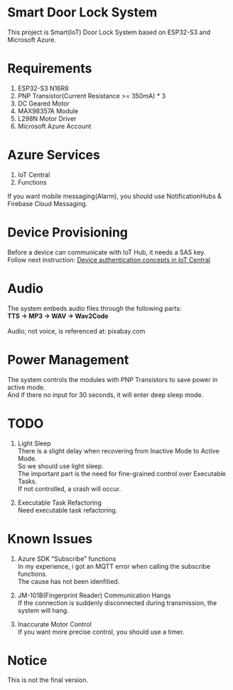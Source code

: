 # Smart Door Lock System
This project is Smart(IoT) Door Lock System based on ESP32-S3 and Microsoft Azure.  
  
# Requirements
1. ESP32-S3 N16R8
2. PNP Transistor(Current Resistance >= 350mA) * 3
3. DC Geared Motor
4. MAX98357A Module
5. L298N Motor Driver
6. Microsoft Azure Account

# Azure Services
1. IoT Central
2. Functions

If you want mobile messaging(Alarm), you should use NotificationHubs & Firebase Cloud Messaging.  


# Device Provisioning

Before a device can communicate with IoT Hub, it needs a SAS key.   
Follow next instruction: [Device authentication concepts in IoT Central](https://learn.microsoft.com/en-us/azure/iot-central/core/concepts-device-authentication)

# Audio
The system embeds audio files through the following parts:  
**TTS -> MP3 -> WAV -> Wav2Code**  
</b>  
Audio, not voice, is referenced at: pixabay.com

# Power Management
The system controls the modules with PNP Transistors to save power in active mode.  
And if there no input for 30 seconds, it will enter deep sleep mode.    


# TODO
1. Light Sleep  
There is a slight delay when recovering from Inactive Mode to Active Mode.  
So we should use light sleep.  
The important part is the need for fine-grained control over Executable Tasks.  
If not controlled, a crash will occur.  

2. Executable Task Refactoring  
Need executable task refactoring.  

# Known Issues
1. Azure SDK "Subscribe" functions  
In my experience, i got an MQTT error when calling the subscribe functions.  
The cause has not been idenfitied.

2. JM-101B(Fingerprint Reader) Communication Hangs  
If the connection is suddenly disconnected during transmission, the system will hang.  

3. Inaccurate Motor Control  
If you want more precise control, you should use a timer.

# Notice
This is not the final version.  